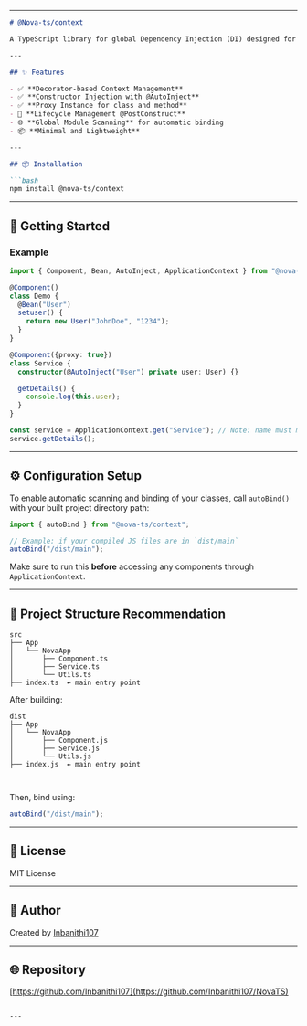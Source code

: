 
---

````markdown
# @Nova-ts/context

A TypeScript library for global Dependency Injection (DI) designed for scalable and modular applications. Built with decorators and constructor injection support, it provides a powerful, easy-to-use mechanism for managing dependencies across your TypeScript projects.

---

## ✨ Features

- ✅ **Decorator-based Context Management**  
- ✅ **Constructor Injection with @AutoInject**
- ✅ **Proxy Instance for class and method**   
- 🔄 **Lifecycle Management @PostConstruct**  
- 🌐 **Global Module Scanning** for automatic binding  
- 📦 **Minimal and Lightweight**

---

## 📦 Installation

```bash
npm install @nova-ts/context
````

---

## 🚀 Getting Started

### Example

```ts
import { Component, Bean, AutoInject, ApplicationContext } from "@nova-ts/context";

@Component()
class Demo {
  @Bean("User")
  setuser() {
    return new User("JohnDoe", "1234");
  }
}

@Component({proxy: true})
class Service {
  constructor(@AutoInject("User") private user: User) {}

  getDetails() {
    console.log(this.user);
  }
}

const service = ApplicationContext.get("Service"); // Note: name must match class name
service.getDetails();
```

---

## ⚙️ Configuration Setup

To enable automatic scanning and binding of your classes, call `autoBind()` with your built project directory path:

```ts
import { autoBind } from "@nova-ts/context";

// Example: if your compiled JS files are in `dist/main`
autoBind("/dist/main");
```

Make sure to run this **before** accessing any components through `ApplicationContext`.

---

## 📁 Project Structure Recommendation

```
src
├── App
│   └── NovaApp
│       ├── Component.ts
│       ├── Service.ts
│       └── Utils.ts
├── index.ts  ← main entry point

```

After building:

```
dist
├── App
│   └── NovaApp
│       ├── Component.js
│       ├── Service.js
│       └── Utils.js
├── index.js  ← main entry point

        
```

Then, bind using:

```ts
autoBind("/dist/main");
```

---

## 📝 License

MIT License

---

## 👤 Author

Created by [Inbanithi107](https://github.com/Inbanithi107)

---

## 🌐 Repository

[https://github.com/Inbanithi107](https://github.com/Inbanithi107/NovaTS)

```

---


```
